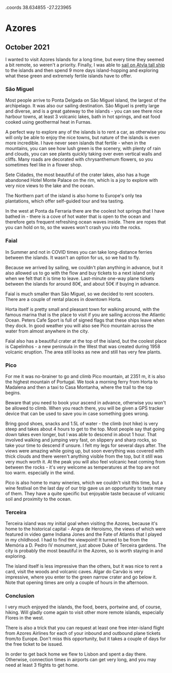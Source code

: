.coords 38.634855 -27.223965

# Azores
## October 2021

I wanted to visit Azores Islands for a long time, but every time they seemed a bit remote, so weren't a priority.
Finally, I was able to [sail on Atyla tall ship](/AtylaToAzores) to the islands and then spend 9 more days island-hopping 
and exploring what these green and extremely fertile islands have to offer.

### São Miguel

Most people arrive to Ponta Delgada on São Miguel island, the largest of the archipelago. It was also our sailing destination.
São Miguel is pretty large and diverse, and is a great gateway to the islands - you can see there nice harbour towns,
at least 3 volcanic lakes, bath in hot springs, and eat food cooked using geothermal heat in Furnas.

A perfect way to explore any of the islands is to rent a car, as otherwise you will only be able to enjoy the nice towns, 
but nature of the islands is even more incredible. I have never seen islands that fertile - when in the mountains, you can
see how lush green is the scenery, with plenty of rain and clouds, you can see plants quickly taking over even vertical 
walls and cliffs. Many roads are decorated with chrysanthemum flowers, so you sometimes feel like in a flower shop. 

Sete Cidades, the most beautiful of the crater lakes, also has a huge abandoned Hotel Monte Palace on the rim, 
which is a joy to explore with very nice views to the lake and the ocean.

The Northern part of the island is also home to Europe's only tea plantations, which offer self-guided tour and tea tasting.

In the west at Ponta da Ferraria there are the coolest hot springs that I have bathed in - there is a cove of hot water 
that is open to the ocean and therefore gets frequent refreshing ocean waves inside. There are ropes that you can hold on to, so
the waves won't crash you into the rocks.

### Faial

In Summer and not in COVID times you can take long-distance ferries between the islands. It wasn't an option for us, so
we had to fly.

Because we arrived by sailing, we couldn't plan anything in advance, but it also allowed us to go with the flow and
buy tickets to a next island only when we felt that it is time to leave. 
Last-minute one-way plane tickets between the islands for around 80€, and about 50€ if buying in advance.

Faial is much smaller than São Miguel, so we decided to rent scooters. There are a couple of rental places in downtown
Horta.

Horta itself is pretty small and pleasant town for walking around, with the famous marina that is the place to visit if
you are sailing accross the Atlantic Ocean. Peters Cafe Sport is full of signed flags that these ships leave when they dock.
In good weather you will also see Pico mountain across the water from almost anywhere in the city.

Faial also has a beautiful crater at the top of the island, but the coolest place is Capelinhos - a new peninsula in the West
that was created during 1958 volcanic eruption. The area still looks as new and still has very few plants.

### Pico

For me it was no-brainer to go and climb Pico mountain, at 2351 m, it is also the highest mountain of Portugal.
We took a morning ferry from Horta to Madalena and then a taxi to Casa Montanha, where the trail to the top begins.

Beware that you need to book your ascend in advance, otherwise you won't be allowed to climb. When you reach there, you
will be given a GPS tracker device that can be used to save you in case something goes wrong. 

Bring good shoes, snacks and 1.5L of water - the climb (not hike) is very steep and takes about 4 hours to get to the top.
Most people say that going down takes even longer, but I was able to descend in about 1 hour. That involved walking and
jumping very fast, on slippery and sharp rocks, so take your time to descend if unsure. I felt my legs for several days after.
The views were amazing while going up, but soon everything was covered with thick clouds and there weren't anything 
visible from the top, but it still was very much worth it. At the peak you will also feel volcanic heat coming from between the
rocks - it's very welcome as temperatures at the top are not too warm. especially in the wind.

Pico is also home to many wineries, which we couldn't visit this time, but a wine festival on the last day of our trip
gave us an opportunity to taste many of them. They have a quite specific but enjoyable taste because of volcanic soil 
and proximity to the ocean.

### Terceira

Terceira island was my initial goal when visiting the Azores, because it's home to the historical capital - 
Angra de Heroismo, the views of which were featured in video game Indiana Jones and the Fate of Atlantis that I 
played in my childhood. I had to find the viewpoint! It turned to be from the Memória a D. Pedro IV monument, just above
Duke of Terceira gardens. The city is probably the most beautiful in the Azores, so is worth staying in and exploring.

The island itself is less impressive than the others, but it was nice to rent a card, visit the woods and volcanic caves.
Algar do Carvão is very impressive, where you enter to the green narrow crater and go below it. Note that opening times are
only a couple of hours in the afternoon.

### Conclusion

I very much enjoyed the islands, the food, beers, portwine and, of course, hiking. Will gladly come again to visit
other more remote islands, especially Flores in the west.

There is also a trick that you can request at least one free inter-island flight from Azores Airlines for each of your 
inbound and outbound plane tickets from/to Europe. Don't miss this opportunity, but it takes a couple of days for the
free ticket to be issued.

In order to get back home we flew to Lisbon and spent a day there. Otherwise, connection times in airports can get very long,
and you may need at least 3 flights to get home.
